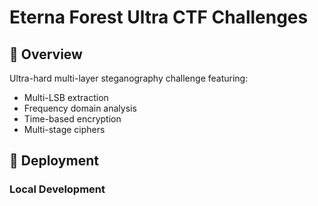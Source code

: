 # Eterna Forest Ultra CTF Challenges

## 🎯 Overview

Ultra-hard multi-layer steganography challenge featuring:

- Multi-LSB extraction
- Frequency domain analysis
- Time-based encryption
- Multi-stage ciphers

## 🚀 Deployment

### Local Development
